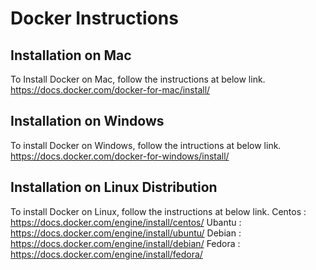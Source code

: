 # Docker Instructions 

## Installation on Mac
To Install Docker on Mac, follow the instructions at below link.
https://docs.docker.com/docker-for-mac/install/

## Installation on Windows
To install Docker on Windows, follow the intructions at below link.
https://docs.docker.com/docker-for-windows/install/

## Installation on Linux Distribution
To install Docker on Linux, follow the instructions at below link.
Centos : https://docs.docker.com/engine/install/centos/
Ubantu : https://docs.docker.com/engine/install/ubuntu/
Debian : https://docs.docker.com/engine/install/debian/
Fedora : https://docs.docker.com/engine/install/fedora/

